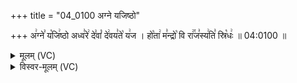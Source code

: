 +++
title = "04_0100 अग्ने यजिष्ठो"

+++
अ꣢ग्ने꣣ य꣡जि꣢ष्ठो अध्व꣣रे꣢ दे꣣वां꣡ दे꣢वय꣣ते꣡ य꣢ज । हो꣡ता꣢ म꣣न्द्रो꣡ वि रा꣢꣯ज꣣स्य꣢ति꣣ स्रि꣡धः꣢ ॥ 04:0100 ॥

<details><summary>मूलम् (VC)</summary>

अ꣢ग्ने꣣ य꣡जि꣢ष्ठो अध्व꣣रे꣢ दे꣣वा꣡न् दे꣢वय꣣ते꣡ य꣢ज । हो꣡ता꣢ म꣣न्द्रो꣡ वि रा꣢꣯ज꣣स्य꣢ति꣣ स्रि꣡धः꣢ ॥१००॥
</details>

<details><summary>विस्वर-मूलम् (VC)</summary>

अग्ने यजिष्ठो अध्वरे देवान् देवयते यज । होता मन्द्रो वि राजस्यति स्रिधः ॥१००॥
</details>